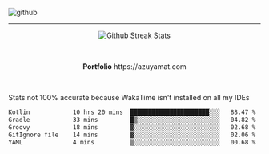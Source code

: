 ![github](https://media.discordapp.net/attachments/881363147364118528/1142610121697021952/background.png?width=1000&height=300)<br>
___
<p align="center">
  <img alt="Github Streak Stats" src="https://streak-stats.demolab.com?user=Azuyamat&theme=transparent&hide_border=true"/>
</p><br>
<p align="center">
      <strong>Portfolio</strong> https://azuyamat.com
</p><br>

Stats not 100% accurate because WakaTime isn't installed on all my IDEs
<!--START_SECTION:waka-->

```txt
Kotlin            10 hrs 20 mins  ██████████████████████░░░   88.47 %
Gradle            33 mins         █▒░░░░░░░░░░░░░░░░░░░░░░░   04.82 %
Groovy            18 mins         ▓░░░░░░░░░░░░░░░░░░░░░░░░   02.68 %
GitIgnore file    14 mins         ▓░░░░░░░░░░░░░░░░░░░░░░░░   02.06 %
YAML              4 mins          ▒░░░░░░░░░░░░░░░░░░░░░░░░   00.68 %
```

<!--END_SECTION:waka-->
